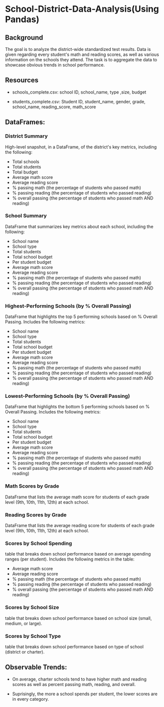 # School-District-Data-Analysis(Using Pandas)

## Background 
The goal is to analyze the district-wide standardized test results. Data is given regarding every student's math and reading scores, as well as various information on the schools they attend. The task is to aggregate the data to showcase obvious trends in school performance.

## Resources 
   * schools_complete.csv: school ID, school_name, type ,size, budget
   
   * students_complete.csv: Student ID, student_name, gender, grade, school_name, reading_score, math_score

## DataFrames: 

### District Summary

High-level snapshot, in a DataFrame, of the district's key metrics, including the following:

* Total schools
* Total students
* Total budget
* Average math score
* Average reading score
* % passing math (the percentage of students who passed math)
* % passing reading (the percentage of students who passed reading)
* % overall passing (the percentage of students who passed math AND reading)


### School Summary

DataFrame that summarizes key metrics about each school, including the following:

* School name
* School type
* Total students
* Total school budget
* Per student budget
* Average math score
* Average reading score
* % passing math (the percentage of students who passed math)
* % passing reading (the percentage of students who passed reading)
* % overall passing (the percentage of students who passed math AND reading)

### Highest-Performing Schools (by % Overall Passing)

DataFrame that highlights the top 5 performing schools based on % Overall Passing. Includes the following metrics:

* School name
* School type
* Total students
* Total school budget
* Per student budget
* Average math score
* Average reading score
* % passing math (the percentage of students who passed math)
* % passing reading (the percentage of students who passed reading)
* % overall passing (the percentage of students who passed math AND reading)


### Lowest-Performing Schools (by % Overall Passing)

DataFrame that highlights the bottom 5 performing schools based on % Overall Passing. Includes the following metrics:

* School name
* School type
* Total students
* Total school budget
* Per student budget
* Average math score
* Average reading score
* % passing math (the percentage of students who passed math)
* % passing reading (the percentage of students who passed reading)
* % overall passing (the percentage of students who passed math AND reading)

### Math Scores by Grade

DataFrame that lists the average math score for students of each grade level (9th, 10th, 11th, 12th) at each school.

### Reading Scores by Grade

DataFrame that lists the average reading score for students of each grade level (9th, 10th, 11th, 12th) at each school.

### Scores by School Spending

table that breaks down school performance based on average spending ranges (per student). Includes the following metrics in the table:

* Average math score
* Average reading score
* % passing math (the percentage of students who passed math)
* % passing reading (the percentage of students who passed reading)
* % overall passing (the percentage of students who passed math AND reading)

### Scores by School Size
table that breaks down school performance based on school size (small, medium, or large).

### Scores by School Type
table that breaks down school performance based on type of school (district or charter).

## Observable Trends:

* On average, charter schools tend to have higher math and reading scores as well as percent passing math, reading, and overall. 

* Suprisingly, the more a school spends per student, the lower scores are in every category. 
